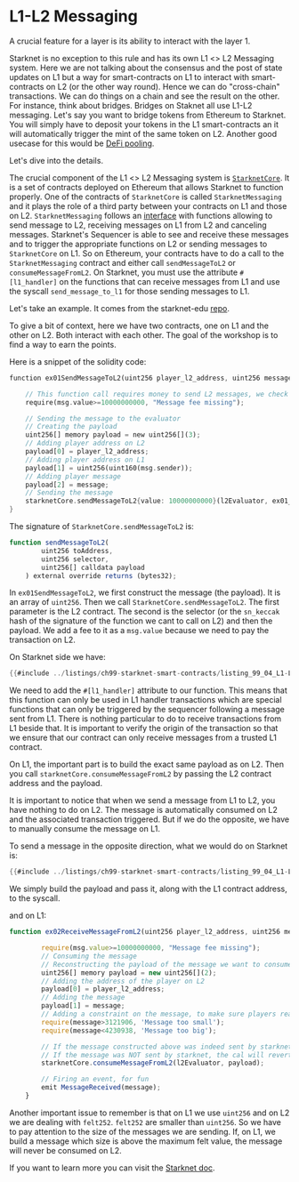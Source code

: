 # L1-L2 Messaging

A crucial feature for a layer is its ability to interact with the layer 1.

Starknet is no exception to this rule and has its own L1 <> L2 Messaging system. Here we are not talking about the consensus and the post of state updates on L1 but a way for smart-contracts on L1 to interact with smart-contracts on L2 (or the other way round). Hence we can do "cross-chain" transactions. We can do things on a chain and see the result on the other. For instance, think about bridges. Bridges on Staknet all use L1-L2 messaging. Let's say you want to bridge tokens from Ethereum to Starknet. You will simply have to deposit your tokens in the L1 smart-contracts an it will automatically trigger the mint of the same token on L2. Another good usecase for this would be [DeFi pooling](https://starkware.co/resource/defi-pooling/).

Let's dive into the details.

The crucial component of the L1 <> L2 Messaging system is [`StarknetCore`](https://etherscan.io/address/0xc662c410C0ECf747543f5bA90660f6ABeBD9C8c4). It is a set of contracts deployed on Ethereum that allows Starknet to function properly. One of the contracts of `StarknetCore` is called `StarknetMessaging` and it plays the role of a third party between your contracts on L1 and those on L2. `StarknetMessaging` follows an [interface](https://github.com/starkware-libs/cairo-lang/blob/4e233516f52477ad158bc81a86ec2760471c1b65/src/starkware/starknet/eth/IStarknetMessaging.sol#L6) with functions allowing to send message to L2, receiving messages on L1 from L2 and canceling messages. Starknet's Sequencer is able to see and receive these messages and to trigger the appropriate functions on L2 or sending messages to `StarknetCore` on L1. So on Ethereum, your contracts have to do a call to the `StarknetMessaging` contract and either call `sendMessageToL2` or `consumeMessageFromL2`. On Starknet, you must use the attribute `#[l1_handler]` on the functions that can receive messages from L1 and use the syscall `send_message_to_l1` for those sending messages to L1.

Let's take an example. It comes from the starknet-edu [repo](https://github.com/starknet-edu/starknet-messaging-bridge/tree/main).

To give a bit of context, here we have two contracts, one on L1 and the other on L2. Both interact with each other. The goal of the workshop is to find a way to earn the points.

Here is a snippet of the solidity code:

```rust
function ex01SendMessageToL2(uint256 player_l2_address, uint256 message) external payable{

    // This function call requires money to send L2 messages, we check there is enough
    require(msg.value>=10000000000, "Message fee missing");

    // Sending the message to the evaluator
    // Creating the payload
    uint256[] memory payload = new uint256[](3);
    // Adding player address on L2
    payload[0] = player_l2_address;
    // Adding player address on L1
    payload[1] = uint256(uint160(msg.sender));
    // Adding player message
    payload[2] = message;
    // Sending the message
    starknetCore.sendMessageToL2{value: 10000000000}(l2Evaluator, ex01_selector, payload);
}
```

The signature of `StarknetCore.sendMessageToL2` is:

```js
function sendMessageToL2(
        uint256 toAddress,
        uint256 selector,
        uint256[] calldata payload
    ) external override returns (bytes32);
```

In `ex01SendMessageToL2`, we first construct the message (the payload). It is an array of `uint256`. Then we call `StarknetCore.sendMessageToL2`. The first parameter is the L2 contract. The second is the selector (or the `sn_keccak` hash of the signature of the function we cant to call on L2) and then the payload. We add a fee to it as a `msg.value` because we need to pay the transaction on L2.

On Starknet side we have:

```rust
{{#include ../listings/ch99-starknet-smart-contracts/listing_99_04_L1-L2-messaging.cairo:here}}
```

We need to add the `#[l1_handler]` attribute to our function. This means that this function can only be used in L1 handler transactions which are special functions that can only be triggered by the sequencer following a message sent from L1. There is nothing particular to do to receive transactions from L1 beside that. It is important to verify the origin of the transaction so that we ensure that our contract can only receive messages from a trusted L1 contract.

On L1, the important part is to build the exact same payload as on L2. Then you call `starknetCore.consumeMessageFromL2` by passing the L2 contract address and the payload.

It is important to notice that when we send a message from L1 to L2, you have nothing to do on L2. The message is automatically consumed on L2 and the associated transaction triggered. But if we do the opposite, we have to manually consume the message on L1.

To send a message in the opposite direction, what we would do on Starknet is:

```rust
{{#include ../listings/ch99-starknet-smart-contracts/listing_99_04_L1-L2-messaging.cairo:l2l1}}
```

We simply build the payload and pass it, along with the L1 contract address, to the syscall.

and on L1:

```js
function ex02ReceiveMessageFromL2(uint256 player_l2_address, uint256 message) external payable{

        require(msg.value>=10000000000, "Message fee missing");
        // Consuming the message
        // Reconstructing the payload of the message we want to consume
        uint256[] memory payload = new uint256[](2);
        // Adding the address of the player on L2
        payload[0] = player_l2_address;
        // Adding the message
        payload[1] = message;
        // Adding a constraint on the message, to make sure players read BOTH contracts ;-)
        require(message>3121906, 'Message too small');
        require(message<4230938, 'Message too big');

        // If the message constructed above was indeed sent by starknet, this returns the hash of the message
        // If the message was NOT sent by starknet, the cal will revert
        starknetCore.consumeMessageFromL2(l2Evaluator, payload);

        // Firing an event, for fun
        emit MessageReceived(message);
    }
```

Another important issue to remember is that on L1 we use `uint256` and on L2 we are dealing with `felt252`. `felt252` are smaller than `uint256`. So we have to pay attention to the size of the messages we are sending. If, on L1, we build a message which size is above the maximum felt value, the message will never be consumed on L2.

If you want to learn more you can visit the [Starknet doc](https://docs.starknet.io/documentation/architecture_and_concepts/L1-L2_Communication/messaging-mechanism/).
